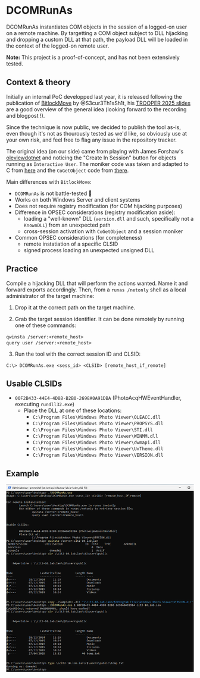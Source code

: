 # DCOMRunAs

DCOMRunAs instantiates COM objects in the session of a logged-on user on a remote machine. By targetting a COM object subject to DLL hijacking and dropping a custom DLL at that path, the payload DLL will be loaded in the context of the logged-on remote user.

**Note:** This project is a proof-of-concept, and has not been extensively tested.

## Context & theory

Initially an internal PoC developped last year, it is released following the publication of [BitlockMove](https://github.com/rtecCyberSec/BitlockMove) by @S3cur3Th1sSh1t, his [TROOPER 2025 slides](https://github.com/S3cur3Th1sSh1t/Creds/blob/master/Talks/Revisiting_Cross_Session_Activation_Troopers_2025.pdf) are a good overview of the general idea (looking forward to the recording and blogpost !).

Since the technique is now public, we decided to publish the tool as-is, even though it's not as thourously tested as we'd like, so obviously use at your own risk, and feel free to flag any issue in the repository tracker.

The original idea (on our side) came from playing with James Forshaw's [oleviewdotnet](https://github.com/tyranid/oleviewdotnet) and noticing the "Create In Session" button for objects running as `Interactive User`. The moniker code was taken and adapted to C from [here](https://github.com/tyranid/oleviewdotnet/blob/7e9aa884e013b6773ef578ad391dbad9b30c11da/OleViewDotNet/Utilities/COMUtilities.cs#L145) and the `CoGetObject` code from [there](https://github.com/tyranid/oleviewdotnet/blob/7e9aa884e013b6773ef578ad391dbad9b30c11da/OleViewDotNet/Utilities/COMUtilities.cs#L130).

Main differences with `BitlockMove`:

* `DCOMRunAs` is not battle-tested 🙂
* Works on both Windows Server and client systems
* Does not require registry modification (for COM hijacking purposes)
* Difference in OPSEC considerations (registry modification aside):
    * loading a "well-known" DLL (`version.dll` and such, specifically not a `KnownDLL`) from an unexpected path
    * cross-session activation with `CoGetObject` and a session moniker
* Common OPSEC considerations (for completeness)
    * remote instatiation of a specific CLSID
    * signed process loading an unexpected unsigned DLL

## Practice

Compile a hijacking DLL that will perform the actions wanted. Name it and forward exports accordingly. Then, from a `runas /netonly` shell as a local administrator of the target machine:

1. Drop it at the correct path on the target machine.

2. Grab the target session identifier. It can be done remotely by running one of these commands:

```
qwinsta /server:<remote_host>
query user /server:<remote_host>
```

3. Run the tool with the correct session ID and CLSID:

```
C:\> DCOMRunAs.exe <sess_id> <CLSID> [remote_host_if_remote]
```

## Usable CLSIDs

* `00F2B433-44E4-4D88-B2B0-2698A0A91DBA` (PhotoAcqHWEventHandler, executing `rundll32.exe`)
    * Place the DLL at one of these locations:
	    * `C:\Program Files\Windows Photo Viewer\OLEACC.dll`
	    * `C:\Program Files\Windows Photo Viewer\PROPSYS.dll`
	    * `C:\Program Files\Windows Photo Viewer\STI.dll`
	    * `C:\Program Files\Windows Photo Viewer\WINMM.dll`
	    * `C:\Program Files\Windows Photo Viewer\dwmapi.dll`
	    * `C:\Program Files\Windows Photo Viewer\UxTheme.dll`
	    * `C:\Program Files\Windows Photo Viewer\VERSION.dll`

## Example

![](.img/example.png)